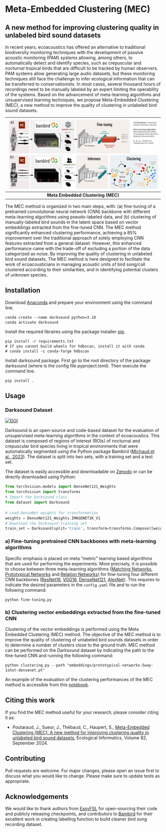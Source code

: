 # Meta-Embedded Clustering (MEC)

## A new method for improving clustering quality in unlabeled bird sound datasets

In recent years, ecoacoustics has offered an alternative to traditional biodiversity monitoring techniques with the development of passive acoustic monitoring (PAM) systems allowing, among others, to automatically detect and identify species, such as crepuscular and nocturnal tropical birds that are difficult to be tracked by human observers. PAM systems allow generating large audio datasets, but these monitoring techniques still face the challenge to infer ecological information that can be transferred to conservationists. In most cases, several thousand hours of recordings need to be manually labeled by an expert limiting the operability of the systems. Based on the advancement of meta-learning algorithms and unsupervised learning techniques, we propose Meta-Embedded Clustering (MEC), a new method to improve the quality of clustering in unlabeled bird sound datasets. 

|![Meta-Embedded Clustering (MEC)](https://github.com/ear-team/darksound/blob/main/docs/figure.png)| 
|:--:| 
| **Meta Embedded Clustering (MEC)**|

The MEC method is organized in two main steps, with: (a) fine-tuning of a pretrained convolutional neural network (CNN) backbone with different meta-learning algorithms using pseudo-labeled data, and (b) clustering of manually-labeled bird sounds in the latent space based on vector embeddings extracted from the fine-tuned CNN. The MEC method significantly enhanced clustering performance, achieving a 85% improvement over the traditional approach of solely employing CNN features extracted from a general dataset. However, this enhanced performance came with the trade-off of excluding a portion of the data categorized as noise. By improving the quality of clustering in unlabeled bird sound datasets, The MEC method is here designed to facilitate the work of ecoacousticians in managing acoustic units of bird song/call clustered according to their similarities, and in identifying potential clusters of unknown species.

## Installation
Download [Anaconda](https://www.anaconda.com/products/distribution) and prepare your environment using the command line.
```
conda create --name darksound python=3.10
conda activate darksound
```

Install the required libraires using the package installer [pip](https://pip.pypa.io/en/stable/).
```
pip install -r requirements.txt
# If you cannot build wheels for hdbscan, install it with conda
# conda install -c conda-forge hdbscan
```
Install darksound package. First go to the root directory of the package darksound (where is the config file pyproject.toml). Then execute the command line.
```
pip install .
```

## Usage
### Darksound Dataset 
[![DOI](https://zenodo.org/badge/DOI/10.5281/zenodo.10512103.svg)](https://zenodo.org/records/10512103)

Darksound is an open-source and code-based dataset for the evaluation of unsupervised meta-learning algorithms in the context of ecoacoustics. This dataset is composed of regions of interest (ROIs) of nocturnal and crepuscular bird species living in tropical environments that were automatically segmented using the Python package Bambird ([Michaud et al., 2023](https://www.sciencedirect.com/science/article/abs/pii/S1574954122004022)). The dataset is split into two sets, with a training set and a test set. 

The dataset is easily accessible and downloadable on [Zenodo](https://zenodo.org/records/10512103) or can be directly downloaded using Python:

```python
from torchvision.models import DenseNet121_Weights
from torchvision import transforms
# Import the Darksound class
from dataset import Darksound 

# Load DenseNet weights for transformation
weights = DenseNet121_Weights.IMAGENET1K_V1 
# Download the Darksound training set
train_set = Darksound(split='train', transform=transforms.Compose([weights.transforms()]), download=True)
```

### a) Fine-tuning pretrained CNN backbones with meta-learning algorithms
Specific emphasis is placed on meta "metric" learning based algorithms that are used for performing the experiments. More precisely, it is possible to choose between three meta-learning algorithms ([Matching Networks](https://arxiv.org/pdf/1606.04080.pdf), [Prototypical Networks](https://arxiv.org/pdf/1703.05175.pdf) and [Relation Networks](https://arxiv.org/pdf/1711.06025.pdf)) for fine-tuning four different CNN backbones ([ResNet18](https://openaccess.thecvf.com/content_cvpr_2016/html/He_Deep_Residual_Learning_CVPR_2016_paper.html), [VGG16](https://arxiv.org/abs/1409.1556), [DenseNet121](https://openaccess.thecvf.com/content_cvpr_2017/html/Huang_Densely_Connected_Convolutional_CVPR_2017_paper.html), [AlexNet](https://proceedings.neurips.cc/paper/2012/hash/c399862d3b9d6b76c8436e924a68c45b-Abstract.html)). This requires to indicate the desired parameters in the `config.yaml` file and to run the following command:

```
python fine-tuning.py
```

### b) Clustering vector embeddings extracted from the fine-tuned CNN
Clustering of the vector embeddings is performed using the Meta Embedded Clustering (MEC) method. The objective of the MEC method is to improve the quality of clustering of unlabeled bird sounds datasets in order to determine a number of clusters close to the ground truth. MEC method can be performed on the Darksound dataset by indicating the path to the fine-tuned CNN and running the following command:

```
python clustering.py --path "embeddings/prototypical-networks-5way-1shot-densenet.pt"
```
An example of the evaluation of the clustering performances of the MEC method is accessible from this [notebook](https://github.com/ear-team/darksound/blob/main/notebooks/clustering-evaluation.ipynb).

## Citing this work
If you find the MEC method useful for your research, please consider citing it as:

- Poutaraud, J., Sueur, J., Thébaud, C., Haupert, S., [Meta-Embedded Clustering (MEC): A new method for improving clustering quality in unlabeled bird sound datasets](https://doi.org/10.1016/j.ecoinf.2024.102687), Ecological Informatics, Volume 82, September 2024.

## Contributing
Pull requests are welcome. For major changes, please open an issue first to discuss what you would like to change. Please make sure to update tests as appropriate.

## Acknowledgements
We would like to thank authors from [EasyFSL](https://github.com/sicara/easy-few-shot-learning) for open-sourcing their code and publicly releasing checkpoints, and contributors to [Bambird](https://github.com/ear-team/bambird) for their excellent work in creating labelling function to build cleaner bird song recording dataset.
